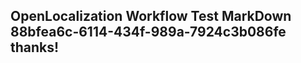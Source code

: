 <properties
ms.topic="hero-topic1"
ms.test1="hero-topic"
ms.test2="test"/>

## OpenLocalization Workflow Test MarkDown 88bfea6c-6114-434f-989a-7924c3b086fe thanks!
